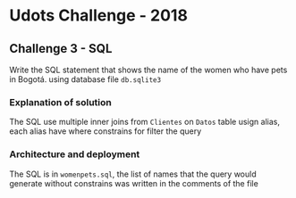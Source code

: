 # Udots Challenge - 2018

## Challenge 3 - SQL

Write the SQL statement that shows the name of the women who have pets in Bogotá.
using database file `db.sqlite3`


### Explanation of solution

The SQL use multiple inner joins from `Clientes` on `Datos` table usign alias,
each alias have where constrains for filter the query


### Architecture and deployment

The SQL is in `womenpets.sql`,
the list of names that the query would generate without constrains
was written in the comments of the file
